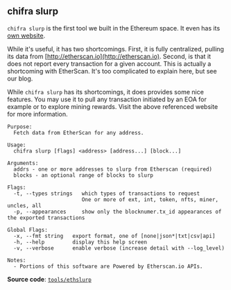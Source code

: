 ## chifra slurp

`chifra slurp` is the first tool we built in the Ethereum space. It even has its [own website](http://ethslurp.com).

While it's useful, it has two shortcomings. First, it is fully centralized, pulling its data from [http://etherscan.io](http://etherscan.io). Second, is that it does not report every transaction for a given account. This is actually a shortcoming with EtherScan. It's too complicated to explain here, but see our blog.

While `chifra slurp` has its shortcomings, it does provides some nice features. You may use it to pull any transaction initiated by an EOA for example or to explore mining rewards. Visit the above referenced website for more information.

```
Purpose:
  Fetch data from EtherScan for any address.

Usage:
  chifra slurp [flags] <address> [address...] [block...]

Arguments:
  addrs - one or more addresses to slurp from Etherscan (required)
  blocks - an optional range of blocks to slurp

Flags:
  -t, --types strings   which types of transactions to request
                        One or more of ext, int, token, nfts, miner, uncles, all
  -p, --appearances     show only the blocknumer.tx_id appearances of the exported transactions

Global Flags:
  -x, --fmt string   export format, one of [none|json*|txt|csv|api]
  -h, --help         display this help screen
  -v, --verbose      enable verbose (increase detail with --log_level)

Notes:
  - Portions of this software are Powered by Etherscan.io APIs.
```

**Source code**: [`tools/ethslurp`](https://github.com/TrueBlocks/trueblocks-core/tree/master/src/tools/ethslurp)

